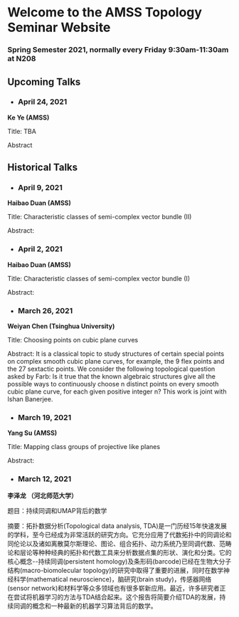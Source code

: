 # Welcome to the AMSS Topology Seminar Website 

### Spring Semester 2021, normally every Friday 9:30am-11:30am at N208 

## Upcoming Talks

- ### April 24, 2021
**Ke Ye (AMSS)**

Title: TBA

Abstract


## Historical Talks

- ### April 9, 2021
**Haibao Duan (AMSS)**

Title: Characteristic classes of semi-complex vector bundle (II)

Abstract:


- ### April 2, 2021
**Haibao Duan (AMSS)**

Title: Characteristic classes of semi-complex vector bundle (I)

Abstract:

- ### March 26, 2021
**Weiyan Chen (Tsinghua University)**

Title: Choosing points on cubic plane curves

Abstract: It is a classical topic to study structures of certain special points on complex smooth cubic plane curves, for example, the 9 flex points and the 27 sextactic points. We consider the following topological question asked by Farb: Is it true that the known algebraic structures give all the possible ways to continuously choose n distinct points on every smooth cubic plane curve, for each given positive integer n? This work is joint with Ishan Banerjee.


- ### March 19, 2021
**Yang Su (AMSS)**

Title: Mapping class groups of projective like planes

Abstract:


- ### March 12, 2021
**李泽龙 （河北师范大学）**

题目：持续同调和UMAP背后的数学

摘要：拓扑数据分析(Topological data analysis, TDA)是一门历经15年快速发展的学科，至今已经成为非常活跃的研究方向。它充分应用了代数拓扑中的同调论和同伦论以及诸如离散莫尔斯理论、图论、组合拓扑、动力系统乃至同调代数、范畴论和层论等种种经典的拓扑和代数工具来分析数据点集的形状、演化和分类。它的核心概念--持续同调(persistent homology)及条形码(barcode)已经在生物大分子结构(macro-biomolecular topology)的研究中取得了重要的进展，同时在数学神经科学(mathematical neuroscience)，脑研究(brain study)，传感器网络(sensor network)和材料学等众多领域也有很多崭新应用。最近，许多研究者正在尝试将机器学习的方法与TDA结合起来。这个报告将简要介绍TDA的发展，持续同调的概念和一种最新的机器学习算法背后的数学。


